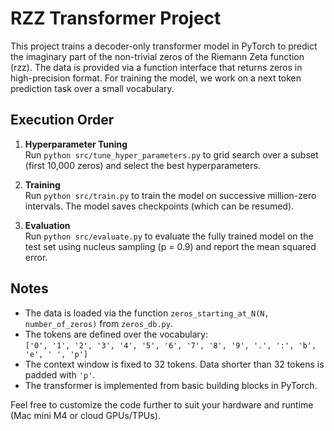 # RZZ Transformer Project

This project trains a decoder-only transformer model in PyTorch to predict the imaginary part of the non-trivial zeros of the Riemann Zeta function (rzz). The data is provided via a function interface that returns zeros in high-precision format. For training the model, we work on a next token prediction task over a small vocabulary.

## Execution Order

1. **Hyperparameter Tuning**  
   Run `python src/tune_hyper_parameters.py` to grid search over a subset (first 10,000 zeros) and select the best hyperparameters.

2. **Training**  
   Run `python src/train.py` to train the model on successive million-zero intervals. The model saves checkpoints (which can be resumed).

3. **Evaluation**  
   Run `python src/evaluate.py` to evaluate the fully trained model on the test set using nucleus sampling (p = 0.9) and report the mean squared error.

## Notes

- The data is loaded via the function `zeros_starting_at_N(N, number_of_zeros)` from `zeros_db.py`.
- The tokens are defined over the vocabulary:  
  `['0', '1', '2', '3', '4', '5', '6', '7', '8', '9', '.', ':', 'b', 'e', ' ', 'p']`
- The context window is fixed to 32 tokens. Data shorter than 32 tokens is padded with `'p'`.
- The transformer is implemented from basic building blocks in PyTorch.

Feel free to customize the code further to suit your hardware and runtime (Mac mini M4 or cloud GPUs/TPUs).
